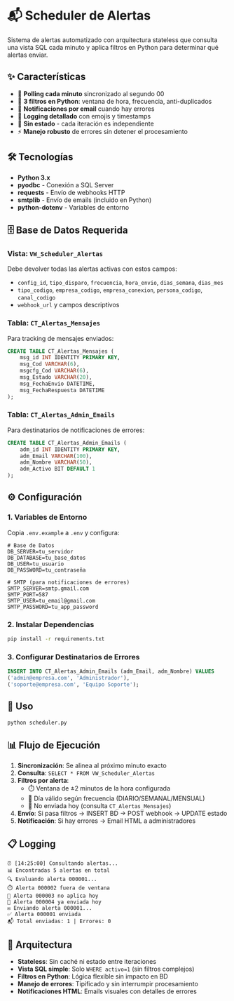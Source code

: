 # 📬 Scheduler de Alertas

Sistema de alertas automatizado con arquitectura stateless que consulta una vista SQL cada minuto y aplica filtros en Python para determinar qué alertas enviar.

## ✨ Características

- 🔄 **Polling cada minuto** sincronizado al segundo 00
- 🎯 **3 filtros en Python**: ventana de hora, frecuencia, anti-duplicados
- 📧 **Notificaciones por email** cuando hay errores
- 📝 **Logging detallado** con emojis y timestamps
- 🔁 **Sin estado** - cada iteración es independiente
- ⚡ **Manejo robusto** de errores sin detener el procesamiento

## 🛠️ Tecnologías

- **Python 3.x**
- **pyodbc** - Conexión a SQL Server
- **requests** - Envío de webhooks HTTP
- **smtplib** - Envío de emails (incluido en Python)
- **python-dotenv** - Variables de entorno

## 🗄️ Base de Datos Requerida

### Vista: `VW_Scheduler_Alertas`
Debe devolver todas las alertas activas con estos campos:
- `config_id`, `tipo_disparo`, `frecuencia`, `hora_envio`, `dias_semana`, `dias_mes`
- `tipo_codigo`, `empresa_codigo`, `empresa_conexion`, `persona_codigo`, `canal_codigo`
- `webhook_url` y campos descriptivos

### Tabla: `CT_Alertas_Mensajes`
Para tracking de mensajes enviados:
```sql
CREATE TABLE CT_Alertas_Mensajes (
    msg_id INT IDENTITY PRIMARY KEY,
    msg_Cod VARCHAR(6),
    msgcfg_Cod VARCHAR(6),
    msg_Estado VARCHAR(20),
    msg_FechaEnvio DATETIME,
    msg_FechaRespuesta DATETIME
);
```

### Tabla: `CT_Alertas_Admin_Emails`
Para destinatarios de notificaciones de errores:
```sql
CREATE TABLE CT_Alertas_Admin_Emails (
    adm_id INT IDENTITY PRIMARY KEY,
    adm_Email VARCHAR(100),
    adm_Nombre VARCHAR(50),
    adm_Activo BIT DEFAULT 1
);
```

## ⚙️ Configuración

### 1. Variables de Entorno
Copia `.env.example` a `.env` y configura:
```env
# Base de Datos
DB_SERVER=tu_servidor
DB_DATABASE=tu_base_datos
DB_USER=tu_usuario
DB_PASSWORD=tu_contraseña

# SMTP (para notificaciones de errores)
SMTP_SERVER=smtp.gmail.com
SMTP_PORT=587
SMTP_USER=tu_email@gmail.com
SMTP_PASSWORD=tu_app_password
```

### 2. Instalar Dependencias
```bash
pip install -r requirements.txt
```

### 3. Configurar Destinatarios de Errores
```sql
INSERT INTO CT_Alertas_Admin_Emails (adm_Email, adm_Nombre) VALUES
('admin@empresa.com', 'Administrador'),
('soporte@empresa.com', 'Equipo Soporte');
```

## 🚀 Uso

```bash
python scheduler.py
```

## 📊 Flujo de Ejecución

1. **Sincronización**: Se alinea al próximo minuto exacto
2. **Consulta**: `SELECT * FROM VW_Scheduler_Alertas`
3. **Filtros por alerta**:
   - ⏱️ Ventana de ±2 minutos de la hora configurada
   - 📅 Día válido según frecuencia (DIARIO/SEMANAL/MENSUAL)
   - 🔁 No enviada hoy (consulta `CT_Alertas_Mensajes`)
4. **Envío**: Si pasa filtros → INSERT BD → POST webhook → UPDATE estado
5. **Notificación**: Si hay errores → Email HTML a administradores

## 📋 Logging

```
⏰ [14:25:00] Consultando alertas...
📊 Encontradas 5 alertas en total
🔍 Evaluando alerta 000001...
⏱️ Alerta 000002 fuera de ventana
📅 Alerta 000003 no aplica hoy
🔁 Alerta 000004 ya enviada hoy
✉️ Enviando alerta 000001...
✅ Alerta 000001 enviada
📬 Total enviadas: 1 | Errores: 0
```

## 🔧 Arquitectura

- **Stateless**: Sin caché ni estado entre iteraciones
- **Vista SQL simple**: Solo `WHERE activo=1` (sin filtros complejos)
- **Filtros en Python**: Lógica flexible sin impacto en BD
- **Manejo de errores**: Tipificado y sin interrumpir procesamiento
- **Notificaciones HTML**: Emails visuales con detalles de errores